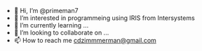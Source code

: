 - 👋 Hi, I’m @primeman7
- 👀 I’m interested in programmeing using IRIS from Intersystems
- 🌱 I’m currently learning ...
- 💞️ I’m looking to collaborate on ...
- 📫 How to reach me cdzimmmerman@gmail.com

<!---
primeman7/primeman7 is a ✨ special ✨ repository because its `README.md` (this file) appears on your GitHub profile.
You can click the Preview link to take a look at your changes.
--->
